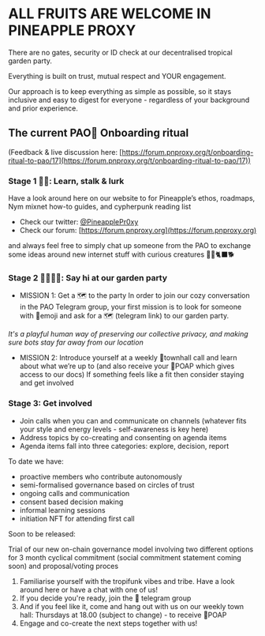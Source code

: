 # ALL FRUITS ARE WELCOME IN PINEAPPLE PROXY

There are no gates, security or ID check at our decentralised tropical garden party.

Everything is built on trust, mutual respect and YOUR engagement.

Our approach is to keep everything as simple as possible, so it stays inclusive and easy to digest for everyone - regardless of your background and prior experience.

## The current PAO🍍 Onboarding ritual 
(Feedback & live discussion here: [https://forum.pnproxy.org/t/onboarding-ritual-to-pao/17](https://forum.pnproxy.org/t/onboarding-ritual-to-pao/17)) 

### Stage 1 🍍🌱: Learn, stalk & lurk 

Have a look around here on our website to for Pineapple’s ethos, roadmaps, Nym mixnet how-to guides, and cypherpunk reading list
* Check our twitter: [@PineapplePr0xy](https://twitter.com/pineapplePr0xy)
* Check our forum: [https://forum.pnproxy.org](https://forum.pnproxy.org)

and always feel free to simply chat up someone from the PAO to exchange some ideas around new internet stuff with curious creatures 🦝🦊🐈‍⬛🐕

### Stage 2 🍍🧑🏽‍🎤: Say hi at our garden party 

* MISSION 1: Get a 🗺 to the party
 In order to join our cozy conversation in the PAO Telegram group, your first mission is to look for someone with 🍍emoji and ask for a 🗺 (telegram link) to our garden party. 

*It's a playful human way of preserving our collective privacy, and making sure bots stay far away from our location*

* MISSION 2: Introduce yourself at a weekly 🍍townhall call and learn about what we’re up to (and also receive your 🍍POAP which gives access to our docs)
If something feels like a fit then consider staying and get involved

### Stage 3: Get involved

* Join calls when you can and communicate on channels (whatever fits your style and energy levels - self-awareness is key here)
* Address topics by co-creating and consenting on agenda items
* Agenda items fall into three categories: explore, decision, report

To date we have:

* proactive members who contribute autonomously
* semi-formalised governance based on circles of trust
* ongoing calls and communication
* consent based decision making
* informal learning sessions
* initiation NFT for attending first call

Soon to be released:

Trial of our new on-chain governance model involving two different options for 3 month cyclical commitment (social commitment statement coming soon) and proposal/voting proces
1) Familiarise yourself with the tropifunk vibes and tribe. Have a look around here or have a chat with one of us!
1) If you decide you're ready, join the 🍍 telegram group
1) And if you feel like it, come and hang out with us on our weekly town hall: Thursdays at 18.00 (subject to change) - to receive 🍍POAP
1) Engage and co-create the next steps together with us!
